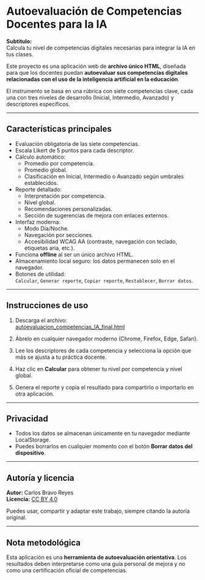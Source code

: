 # Autoevaluación de Competencias Docentes para la IA

**Subtítulo:**  
Calcula tu nivel de competencias digitales necesarias para integrar la IA en tus clases.

Este proyecto es una aplicación web de **archivo único HTML**, diseñada para que los docentes puedan **autoevaluar sus competencias digitales relacionadas con el uso de la inteligencia artificial en la educación**.  

El instrumento se basa en una rúbrica con siete competencias clave, cada una con tres niveles de desarrollo (Inicial, Intermedio, Avanzado) y descriptores específicos.

---

## Características principales

- Evaluación obligatoria de las siete competencias.
- Escala Likert de 5 puntos para cada descriptor.
- Cálculo automático:
  - Promedio por competencia.
  - Promedio global.
  - Clasificación en Inicial, Intermedio o Avanzado según umbrales establecidos.
- Reporte detallado:
  - Interpretación por competencia.
  - Nivel global.
  - Recomendaciones personalizadas.
  - Sección de sugerencias de mejora con enlaces externos.
- Interfaz moderna:
  - Modo Día/Noche.
  - Navegación por secciones.
  - Accesibilidad WCAG AA (contraste, navegación con teclado, etiquetas aria, etc.).
- Funciona **offline** al ser un único archivo HTML.
- Almacenamiento local seguro: los datos permanecen solo en el navegador.
- Botones de utilidad:  
  `Calcular`, `Generar reporte`, `Copiar reporte`, `Restablecer`, `Borrar datos`.

---

## Instrucciones de uso

1. Descarga el archivo:  
   [autoevaluacion_competencias_IA_final.html](./autoevaluacion_competencias_IA_final.html)

2. Ábrelo en cualquier navegador moderno (Chrome, Firefox, Edge, Safari).

3. Lee los descriptores de cada competencia y selecciona la opción que más se ajusta a tu práctica docente.

4. Haz clic en **Calcular** para obtener tu nivel por competencia y nivel global.

5. Genera el reporte y copia el resultado para compartirlo o importarlo en otra aplicación.

---

## Privacidad

- Todos los datos se almacenan únicamente en tu navegador mediante LocalStorage.
- Puedes borrarlos en cualquier momento con el botón **Borrar datos del dispositivo**.

---

## Autoría y licencia

**Autor:** Carlos Bravo Reyes  
**Licencia:** [CC BY 4.0](https://creativecommons.org/licenses/by/4.0/)  

Puedes usar, compartir y adaptar este trabajo, siempre citando la autoría original.

---

## Nota metodológica

Esta aplicación es una **herramienta de autoevaluación orientativa**. Los resultados deben interpretarse como una guía personal de mejora y no como una certificación oficial de competencias.
